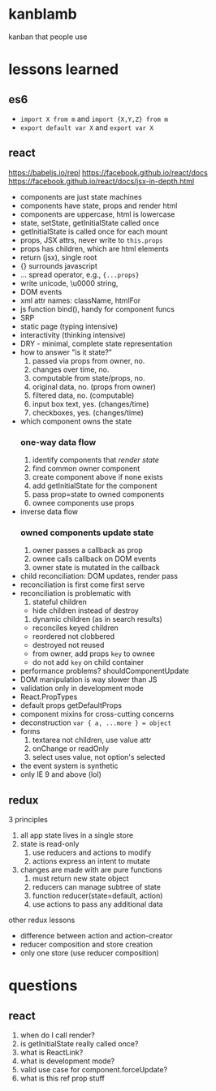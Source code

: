 # kanblamb
kanban that people use

# lessons learned
## es6
- `import X from m` and `import {X,Y,Z} from m`
- `export default var X` and `export var X`
## react
https://babeljs.io/repl
https://facebook.github.io/react/docs
https://facebook.github.io/react/docs/jsx-in-depth.html

- components are just state machines
- components have state, props and render html
- components are uppercase, html is lowercase
- state, setState, getInitialState called once
- getInitialState is called once for each mount
- props, JSX attrs, never write to `this.props`
- props has children, which are html elements
- return (jsx), single root
- {} surrounds javascript
- ... spread operator, e.g., `{...props}`
- write unicode, \u0000 string,
- DOM events
- xml attr names: className, htmlFor
- js function bind(), handy for component funcs
- SRP
- static page (typing intensive)
- interactivity (thinking intensive)
- DRY - minimal, complete state representation
- how to answer "is it state?"
  1. passed via props from owner, no.
  1. changes over time, no.
  1. computable from state/props, no.
  1. original data, no. (props from owner)
  1. filtered data, no. (computable)
  1. input box text, yes. (changes/time)
  1. checkboxes, yes. (changes/time)
- which component owns the state
  ### one-way data flow
  1. identify components that *render state*
  1. find common owner component
  1. create component above if none exists
  1. add getInitialState for the component
  1. pass prop=state to owned components
  1. ownee components use props
- inverse data flow
  ### owned components update state
  1. owner passes a callback as prop
  1. ownee calls callback on DOM events
  1. owner state is mutated in the callback
- child reconciliation: DOM updates, render pass
- reconciliation is first come first serve
- reconciliation is problematic with
  1. stateful children
    - hide children instead of destroy
  1. dynamic children (as in search results)
    - reconciles keyed children
    - reordered not clobbered
    - destroyed not reused
    - from owner, add props `key` to ownee
    - do not add `key` on child container
- performance problems? shouldComponentUpdate
- DOM manipulation is way slower than JS
- validation only in development mode
- React.PropTypes
- default props getDefaultProps
- component mixins for cross-cutting concerns
- deconstruction `var { a, ...more } = object`
- forms
  1. textarea not children, use value attr
  1. onChange or readOnly
  1. select uses value, not option's selected
- the event system is synthetic
- only IE 9 and above (lol)

## redux
3 principles
1. all app state lives in a single store
1. state is read-only
    1. use reducers and actions to modify
    1. actions express an intent to mutate
1. changes are made with are pure functions
    1. must return new state object
    1. reducers can manage subtree of state
    1. function reducer(state=default, action)
    1. use actions to pass any additional data

other redux lessons
- difference between action and action-creator
- reducer composition and store creation
- only one store (use reducer composition)

# questions
## react
1. when do I call render?
1. is getInitialState really called once?
1. what is ReactLink?
1. what is development mode?
1. valid use case for component.forceUpdate?
1. what is this ref prop stuff